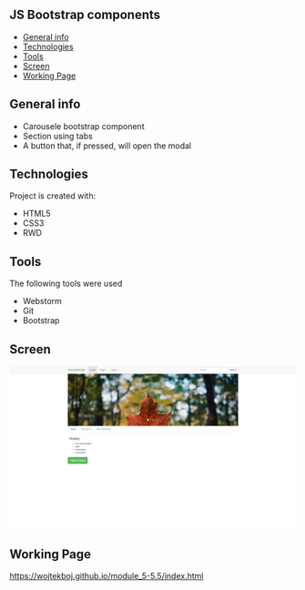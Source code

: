 ## JS Bootstrap components
* [General info](#general-info)
* [Technologies](#technologies)
* [Tools](#tools)
* [Screen](#screen)
* [Working Page](#working-page)

## General info
* Carousele bootstrap component
* Section using tabs
* A button that, if pressed, will open the modal

## Technologies
Project is created with:
* HTML5
* CSS3
* RWD

## Tools
The following tools were used
* Webstorm
* Git
* Bootstrap

## Screen 

![Screen](https://github.com/wojtekboj/module_5-5.5/blob/master/images/screencapture.png)

## Working Page
https://wojtekboj.github.io/module_5-5.5/index.html
